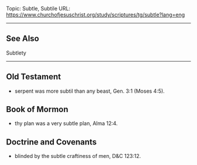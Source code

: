 Topic: Subtle, Subtile
URL: https://www.churchofjesuschrist.org/study/scriptures/tg/subtle?lang=eng

---

## See Also

Subtlety

---

## Old Testament

- serpent was more subtil than any beast, Gen. 3:1 (Moses 4:5).

## Book of Mormon

- thy plan was a very subtle plan, Alma 12:4.

## Doctrine and Covenants

- blinded by the subtle craftiness of men, D&C 123:12.

